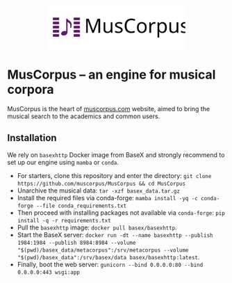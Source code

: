 <p align="center"> <a href="https://muscorpus.com/"><img height="100" src="./assets/muscorpus_logo.svg" alt="MusCorpus logo"></a> </p>

# MusCorpus – an engine for musical corpora 
MusCorpus is the heart of [muscorpus.com](https://muscorpus.com/) website, aimed to bring the musical search to the academics and common users.

## Installation

We rely on `basexhttp` Docker image from BaseX and strongly recommend to set up our engine using `mamba` or `conda`.
* For starters, clone this repository and enter the directory: `git clone https://github.com/muscorpus/MusCorpus && cd MusCorpus`
* Unarchive the musical data: `tar -xzf basex_data.tar.gz`
* Install the required files via conda-forge: `mamba install -yq -c conda-forge --file conda_requirements.txt`
* Then proceed with installing packages not available via `conda-forge`: `pip install -q -r requirements.txt`
* Pull the `basexhttp` image: `docker pull basex/basexhttp`.
* Start the BaseX server: `docker run -dt --name basexhttp --publish 1984:1984 --publish 8984:8984 --volume "$(pwd)/basex_data/metacorpus":/srv/metacorpus --volume "$(pwd)/basex_data":/srv/basex/data basex/basexhttp:latest`.
* Finally, boot the web server: `gunicorn --bind 0.0.0.0:80 --bind 0.0.0.0:443 wsgi:app`

